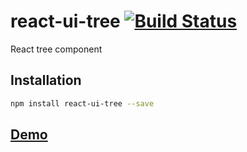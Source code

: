 # react-ui-tree [![Build Status](https://travis-ci.org/pqx/react-ui-tree.svg)](https://travis-ci.org/pqx/react-ui-tree)
React tree component
## Installation
``` sh
npm install react-ui-tree --save
```
## [Demo](wangzuo.github.io/tree-inspector/)
